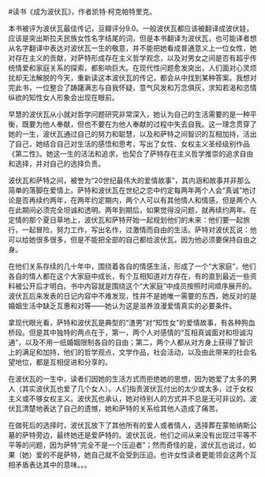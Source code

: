 #读书《成为波伏瓦》，作者凯特·柯克帕特里克。

本书被评为波伏瓦最佳传记，豆瓣评分9.0。一般波伏瓦都应该被翻译成波伏娃，应该是突出斯拉夫民族女性名字结尾的词，但是本书翻译为波伏瓦，也可能译者想从名字翻译中表达对波伏瓦一生的敬意，并不能把她看成普通意义上一位女性，她对存在主义的贡献，对萨特形成存在主义哲学观念，以及对男女之间是否有超乎传统情爱和家庭关系的探索，都影响巨大。在现代性问题愈发突出，人们面对心灵烦扰却无法解脱的今天，重新读这本波伏瓦的传记，都会从中找到某种答案。我想对完此书，一位整合了踌躇满志与自我怀疑，意气风发和万念俱灰，求知若渴和恣情纵欲的知性女人形象会出现在眼前。

早慧的波伏瓦从小就对哲学问题研究非常深入，她认为自己的生活需要的是一种平衡，既要为他人奉献，但也不要在为他人奉献的过程中失去自我。这一理念贯穿了她的一生，波伏瓦通过自己的努力和聪慧，以及和萨特之间智识的互相加持，活出了自己，她结合自己对生活的感悟和思考，写出了女性、女权主义圣经级别作品《第二性》。她这一生的活法和追求，也契合了萨特存在主义哲学推崇的追求自由和选择，并对自己的选择负责。

波伏瓦和萨特之间，被誉为“20世纪最伟大的爱情故事”，其内涵和故事并非那么简单的落脚在爱情上。萨特和波伏瓦在世纪之恋中约定每两年两个人会“真诚”地讨论是否再续约两年，在两年约定期内，两个人可以有其他情人和情感，但是两个人在此期间必须完全坦诚和透明。两年到期后，如果觉得没问题，就再续约两年。在定情的那个夏日草地上，波伏瓦和萨特开始一起规划他们的未来：他们要一起旅行，一起冒险，努力工作，写出名作，过激情而自由的生活。萨特对波伏瓦说：他可以给她很多很多，但是不能把全部的自己都给波伏瓦，因为他必须要保持自由之身。

在他们关系存续的几十年中，围绕着各自的情感生活，形成了一个“大家庭”，他们各自的情人都在这个大家庭中成长，有个互相知道对方存在，有的直到最近一些资料被公开后才明白。书中内容就是围绕这个“大家庭”中成员按照时间顺序展开的。波伏瓦后来发表的日记内容中不难发现，性并不是她唯一需要的东西，她反对的是婚姻生活中缺乏互惠和对等——她认为这是滋养浪漫爱情真实的必要条件。

拿现代眼光看，萨特和波伏瓦是典型的“渣男”对“知性女”的爱情故事，有各种狗血桥段。但是其中独特的两点在于，第一，两个人对感情的“互相真诚面对和坦诚沟通”，以及不用一纸婚姻限制各自的自由；第二，两个人都从对方身上获得了智识上的满足和加持，他们的哲学观点，文学作品，社会活动，以及由此带来的社会名望地位，都是互相促进和分享的。

在波伏瓦的一生中，读者们因她的生活方式而拒绝她的思想，因为她爱了太多的男人（其实波伏瓦也爱了几个女人）。人们指责波伏瓦付出的太少或太多，过于女权主义或不够女权主义。波伏瓦也承认，她对待别人的方式并不总是无可非议的。波伏瓦清楚地表达了自己的遗憾，她和萨特的关系给其他人造成了痛苦。

在做死后的选择时，波伏瓦放下了其他所有的爱人或者情人，选择葬在蒙帕纳斯公墓的萨特旁边，最终她还是爱萨特的。波伏瓦说，他们之间从来没有出现过平等不平等的问题，因为萨特“完全不是一个压迫者”；然而奇怪的是，波伏瓦也说过，如果（她）爱的不是萨特，她自己就不会受到压迫。也许女性读者更能领会这两个互相矛盾表达其中的意味。。。